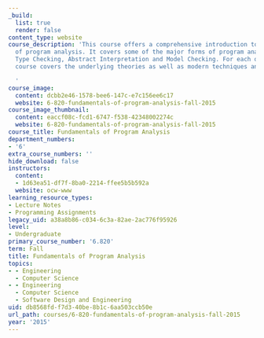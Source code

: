 ```yaml
---
_build:
  list: true
  render: false
content_type: website
course_description: 'This course offers a comprehensive introduction to the field
  of program analysis. It covers some of the major forms of program analysis including
  Type Checking, Abstract Interpretation and Model Checking. For each of these, the
  course covers the underlying theories as well as modern techniques and applications.

  '
course_image:
  content: dcbb2e46-1578-bee6-147c-e7c156ee6c17
  website: 6-820-fundamentals-of-program-analysis-fall-2015
course_image_thumbnail:
  content: eaccf08c-fcd1-6747-f538-42348002274c
  website: 6-820-fundamentals-of-program-analysis-fall-2015
course_title: Fundamentals of Program Analysis
department_numbers:
- '6'
extra_course_numbers: ''
hide_download: false
instructors:
  content:
  - 1d63ea51-df7f-8ba0-2214-ffee5b5b592a
  website: ocw-www
learning_resource_types:
- Lecture Notes
- Programming Assignments
legacy_uid: a38a8b86-c034-6c3a-82ae-2ac776f95926
level:
- Undergraduate
primary_course_number: '6.820'
term: Fall
title: Fundamentals of Program Analysis
topics:
- - Engineering
  - Computer Science
- - Engineering
  - Computer Science
  - Software Design and Engineering
uid: db8568fd-f7d3-40be-8b1c-6aa503ccb50e
url_path: courses/6-820-fundamentals-of-program-analysis-fall-2015
year: '2015'
---
```

